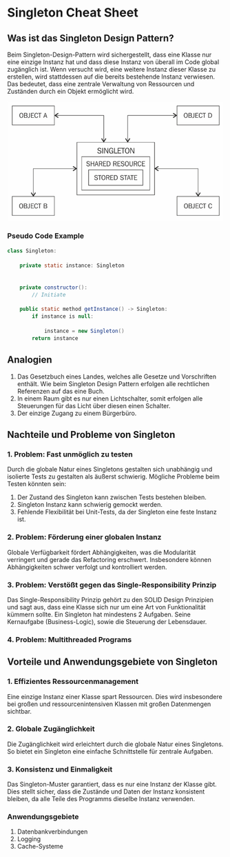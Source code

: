 # Singleton Cheat Sheet

## Was ist das Singleton Design Pattern?

Beim Singleton-Design-Pattern wird sichergestellt, dass eine Klasse nur eine einzige Instanz hat und dass diese Instanz
von überall im Code global zugänglich ist. Wenn versucht wird, eine weitere Instanz dieser Klasse zu erstellen, wird
stattdessen auf die bereits bestehende Instanz verwiesen. Das bedeutet, dass eine zentrale Verwaltung von Ressourcen und
Zuständen durch ein Objekt ermöglicht wird.

<img src="images/singleton_veranschaulichung.png">

### Pseudo Code Example

```java
class Singleton:

    private static instance: Singleton


    private constructor():
        // Initiate

    public static method getInstance() -> Singleton:
        if instance is null:

            instance = new Singleton()
        return instance
```

## Analogien

1. Das Gesetzbuch eines Landes, welches alle Gesetze und Vorschriften enthält. Wie beim Singleton Design Pattern
   erfolgen
   alle rechtlichen Referenzen auf das eine Buch.
2. In einem Raum gibt es nur einen Lichtschalter, somit erfolgen alle Steuerungen für das Licht über diesen einen
   Schalter.
3. Der einzige Zugang zu einem Bürgerbüro.

## Nachteile und Probleme von Singleton

### 1. Problem: Fast unmöglich zu testen

Durch die globale Natur eines Singletons gestalten sich unabhängig und isolierte Tests zu gestalten als äußerst
schwierig.
Mögliche Probleme beim Testen könnten sein:

1. Der Zustand des Singleton kann zwischen Tests bestehen bleiben.
2. Singleton Instanz kann schwierig gemockt werden.
3. Fehlende Flexibilität bei Unit-Tests, da der Singleton eine feste Instanz ist.

### 2. Problem: Förderung einer globalen Instanz

Globale Verfügbarkeit fördert Abhängigkeiten, was die Modularität verringert und gerade das Refactoring erschwert.
Insbesondere können Abhängigkeiten schwer verfolgt und kontrolliert werden.

### 3. Problem: Verstößt gegen das Single-Responsibility Prinzip

Das Single-Responsibility Prinzip gehört zu den SOLID Design Prinzipien und sagt aus, dass eine Klasse sich nur um eine
Art von Funktionalität kümmern sollte. Ein Singleton hat mindestens 2 Aufgaben. Seine Kernaufgabe (Business-Logic),
sowie die Steuerung der Lebensdauer.

### 4. Problem: Multithreaded Programs

## Vorteile und Anwendungsgebiete von Singleton

### 1. Effizientes Ressourcenmanagement

Eine einzige Instanz einer Klasse spart Ressourcen. Dies wird insbesondere bei großen und ressourcenintensiven Klassen
mit großen Datenmengen sichtbar.

### 2. Globale Zugänglichkeit

Die Zugänglichkeit wird erleichtert durch die globale Natur eines Singletons. So bietet ein Singleton eine einfache
Schnittstelle für zentrale Aufgaben.

### 3. Konsistenz und Einmaligkeit

Das Singleton-Muster garantiert, dass es nur eine Instanz der Klasse gibt. Dies stellt sicher, dass die Zustände und
Daten der Instanz konsistent bleiben, da alle Teile des Programms dieselbe Instanz verwenden.

### Anwendungsgebiete

1. Datenbankverbindungen
2. Logging
3. Cache-Systeme





